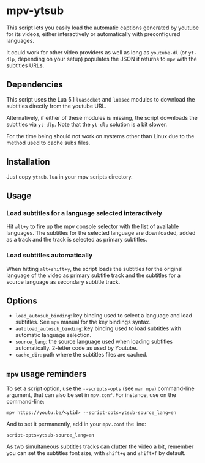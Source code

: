 # mpv-ytsub
This script lets you easily load the automatic captions generated by youtube for its videos,
either interactively or automatically with preconfigured languages.

It could work for other video providers as well as long as `youtube-dl` (or `yt-dlp`, depending on
your setup) populates the JSON it returns to `mpv` with the subtitles URLs.

## Dependencies
This script uses the Lua 5.1 `luasocket` and `luasec` modules to download the subtitles directly
from the youtube URL.

Alternatively, if either of these modules is missing, the script downloads the subtitles via `yt-dlp`.
Note that the `yt-dlp` solution is a bit slower.

For the time being should not work on systems other than Linux due to the method used to cache subs files.

## Installation
Just copy `ytsub.lua` in your mpv scripts directory.

## Usage

### Load subtitles for a language selected interactively
Hit `alt+y` to fire up the mpv console selector with the list
of available languages. The subtitles for the selected language are downloaded, added as a track
and the track is selected as primary subtitles.

### Load subtitles automatically
When hitting `alt+shift+y`, the script loads the subtitles
for the original language of the video as primary subtitle track and the subtitles for a source
language as secondary subtitle track.

## Options
- `load_autosub_binding`: key binding used to select a language and load subtitles. See `mpv` manual for the key bindings syntax.
- `autoload_autosub_binding`: key binding used to load subtitles with automatic language selection.
- `source_lang`: the source language used when loading subtitles automatically. 2-letter code as used by Youtube.
- `cache_dir`: path where the subtitles files are cached.

## `mpv` usage reminders
To set a script option, use the `--scripts-opts` (see `man mpv`) command-line argument, that can also
be set in `mpv.conf`.
For instance, use on the command-line:
```
mpv https://youtu.be/<ytid> --script-opts=ytsub-source_lang=en
```
And to set it permanently, add in your `mpv.conf` the line:
```
script-opts=ytsub-source_lang=en
```

As two simultaneous subtitles tracks can clutter the video a bit, remember you can set the subtitles font size,
with `shift+g` and `shift+f` by default.
